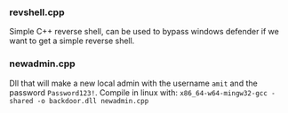 ### revshell.cpp
Simple C++ reverse shell, can be used to bypass windows defender if we want to get a simple reverse shell.

### newadmin.cpp
Dll that will make a new local admin with the username `amit` and the password `Password123!`.
Compile in linux with: `x86_64-w64-mingw32-gcc -shared -o backdoor.dll newadmin.cpp` 
